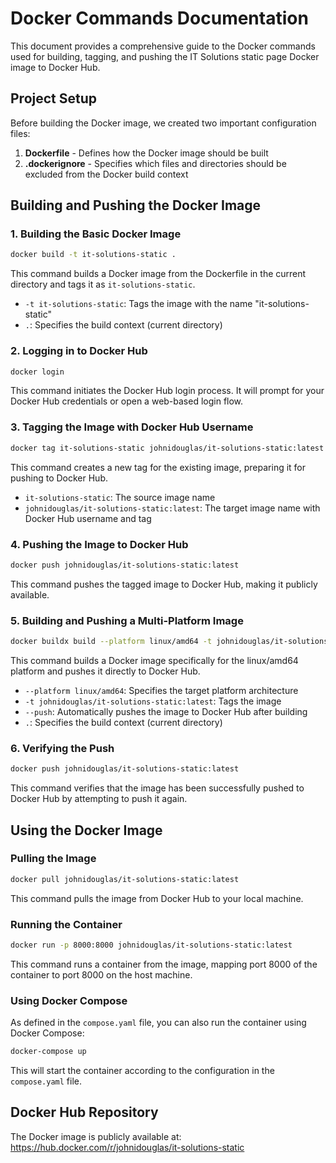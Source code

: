 # Docker Commands Documentation

This document provides a comprehensive guide to the Docker commands used for building, tagging, and pushing the IT Solutions static page Docker image to Docker Hub.

## Project Setup

Before building the Docker image, we created two important configuration files:

1. **Dockerfile** - Defines how the Docker image should be built
2. **.dockerignore** - Specifies which files and directories should be excluded from the Docker build context

## Building and Pushing the Docker Image

### 1. Building the Basic Docker Image

```bash
docker build -t it-solutions-static .
```

This command builds a Docker image from the Dockerfile in the current directory and tags it as `it-solutions-static`.

- `-t it-solutions-static`: Tags the image with the name "it-solutions-static"
- `.`: Specifies the build context (current directory)

### 2. Logging in to Docker Hub

```bash
docker login
```

This command initiates the Docker Hub login process. It will prompt for your Docker Hub credentials or open a web-based login flow.

### 3. Tagging the Image with Docker Hub Username

```bash
docker tag it-solutions-static johnidouglas/it-solutions-static:latest
```

This command creates a new tag for the existing image, preparing it for pushing to Docker Hub.

- `it-solutions-static`: The source image name
- `johnidouglas/it-solutions-static:latest`: The target image name with Docker Hub username and tag

### 4. Pushing the Image to Docker Hub

```bash
docker push johnidouglas/it-solutions-static:latest
```

This command pushes the tagged image to Docker Hub, making it publicly available.

### 5. Building and Pushing a Multi-Platform Image

```bash
docker buildx build --platform linux/amd64 -t johnidouglas/it-solutions-static:latest --push .
```

This command builds a Docker image specifically for the linux/amd64 platform and pushes it directly to Docker Hub.

- `--platform linux/amd64`: Specifies the target platform architecture
- `-t johnidouglas/it-solutions-static:latest`: Tags the image
- `--push`: Automatically pushes the image to Docker Hub after building
- `.`: Specifies the build context (current directory)

### 6. Verifying the Push

```bash
docker push johnidouglas/it-solutions-static:latest
```

This command verifies that the image has been successfully pushed to Docker Hub by attempting to push it again.

## Using the Docker Image

### Pulling the Image

```bash
docker pull johnidouglas/it-solutions-static:latest
```

This command pulls the image from Docker Hub to your local machine.

### Running the Container

```bash
docker run -p 8000:8000 johnidouglas/it-solutions-static:latest
```

This command runs a container from the image, mapping port 8000 of the container to port 8000 on the host machine.

### Using Docker Compose

As defined in the `compose.yaml` file, you can also run the container using Docker Compose:

```bash
docker-compose up
```

This will start the container according to the configuration in the `compose.yaml` file.

## Docker Hub Repository

The Docker image is publicly available at:
https://hub.docker.com/r/johnidouglas/it-solutions-static
